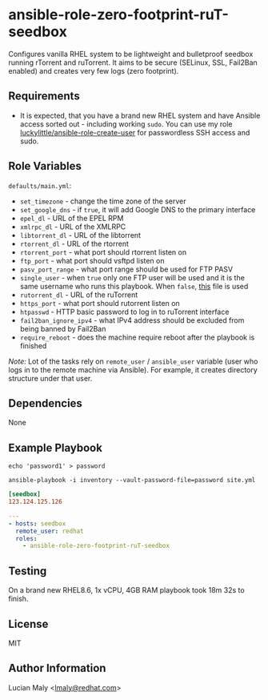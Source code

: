ansible-role-zero-footprint-ruT-seedbox
=========

Configures vanilla RHEL system to be lightweight and bulletproof seedbox running rTorrent and ruTorrent. It aims to be secure (SELinux, SSL, Fail2Ban enabled) and creates very few logs (zero footprint).

Requirements
------------

* It is expected, that you have a brand new RHEL system and have Ansible access sorted out - including working `sudo`. You can use my role [luckylittle/ansible-role-create-user](https://github.com/luckylittle/ansible-role-create-user) for passwordless SSH access and sudo.

Role Variables
--------------

`defaults/main.yml`:

* `set_timezone` - change the time zone of the server
* `set_google_dns` - if `true`, it will add Google DNS to the primary interface
* `epel_dl` - URL of the EPEL RPM
* `xmlrpc_dl` - URL of the XMLRPC
* `libtorrent_dl` - URL of the libtorrent
* `rtorrent_dl` - URL of the rtorrent
* `rtorrent_port` - what port should rtorrent listen on
* `ftp_port` - what port should vsftpd listen on
* `pasv_port_range` - what port range should be used for FTP PASV
* `single_user` - when `true` only one FTP user will be used and it is the same username who runs this playbook. When `false`, [this](files/vsftpd/users.txt) file is used
* `rutorrent_dl` - URL of the ruTorrent
* `https_port` - what port should rutorrent listen on
* `htpasswd` - HTTP basic password to log in to ruTorrent interface
* `fail2ban_ignore_ipv4` - what IPv4 address should be excluded from being banned by Fail2Ban
* `require_reboot` - does the machine require reboot after the playbook is finished

_Note:_ Lot of the tasks rely on `remote_user` / `ansible_user` variable (user who logs in to the remote machine via Ansible). For example, it creates directory structure under that user.

Dependencies
------------

None

Example Playbook
----------------

`echo 'password1' > password`

`ansible-playbook -i inventory --vault-password-file=password site.yml`

```ini
[seedbox]
123.124.125.126
```

```yaml
---
- hosts: seedbox
  remote_user: redhat
  roles:
    - ansible-role-zero-footprint-ruT-seedbox
```

Testing
-------

On a brand new RHEL8.6, 1x vCPU, 4GB RAM playbook took 18m 32s to finish.

License
-------

MIT

Author Information
------------------

Lucian Maly <<lmaly@redhat.com>>
